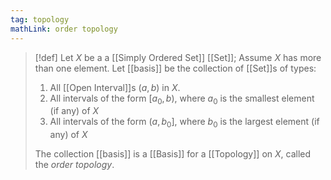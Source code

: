 ```yaml
---
tag: topology
mathLink: order topology
---
```

> [!def]
> Let $X$ be a a [[Simply Ordered Set]] [[Set]]; Assume $X$ has more than one element. Let [[basis]] be the collection of [[Set]]s of types:
> 1. All [[Open Interval]]s $(a, b)$ in $X$.
> 2. All intervals of the form $[a_0, b)$, where $a_0$ is the smallest element (if any) of $X$
> 3. All intervals of the form $(a, b_0]$, where $b_0$ is the largest element (if any) of $X$
> 
> The collection [[basis]] is a [[Basis]] for a [[Topology]] on $X$, called the *order topology*.

